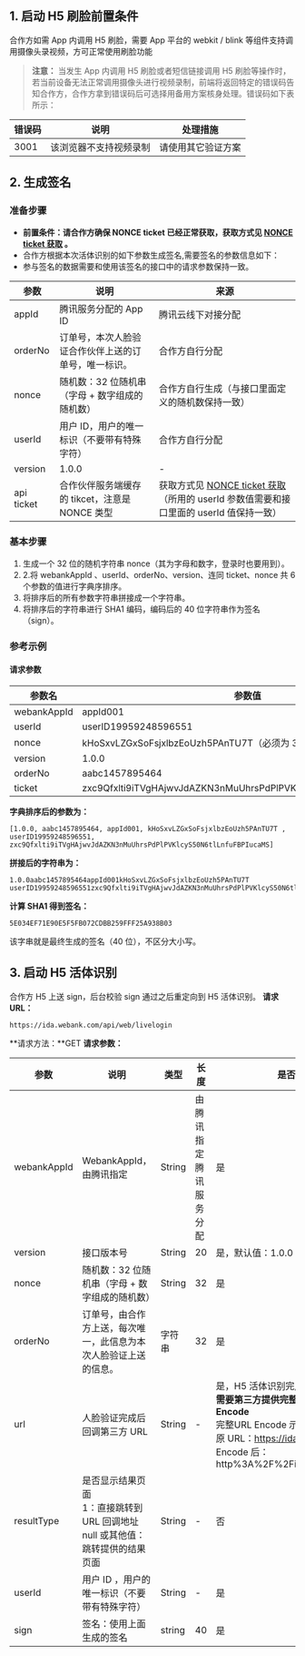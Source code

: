 ## 1. 启动 H5 刷脸前置条件
合作方如需 App 内调用 H5 刷脸，需要 App 平台的 webkit / blink 等组件支持调用摄像头录视频，方可正常使用刷脸功能
>**注意：**
>当发生 App 内调用 H5 刷脸或者短信链接调用 H5 刷脸等操作时，若当前设备无法正常调用摄像头进行视频录制，前端将返回特定的错误码告知合作方，合作方拿到错误码后可选择用备用方案核身处理。错误码如下表所示：

| 错误码  | 说明        | 处理措施      |
| ---- | ----------- | --------- |
| 3001 | 该浏览器不支持视频录制 | 请使用其它验证方案 |

## 2. 生成签名
### 准备步骤
- **前置条件：请合作方确保 NONCE ticket 已经正常获取，获取方式见 [NONCE ticket 获取](https://cloud.tencent.com/document/product/655/13816) 。**
- 合作方根据本次活体识别的如下参数生成签名,需要签名的参数信息如下：
- 参与签名的数据需要和使用该签名的接口中的请求参数保持一致。

| 参数 | 说明        | 来源                      |
| ------ | ---------- | ------------------------- |
| appId      | 腾讯服务分配的 App ID     | 腾讯云线下对接分配                                |
| orderNo    | 订单号，本次人脸验证合作伙伴上送的订单号，唯一标识。              | 合作方自行分配                                  |
| nonce      | 随机数：32 位随机串（字母 + 数字组成的随机数）                | 合作方自行生成（与接口里面定义的随机数保持一致）                              |
| userId     | 用户 ID，用户的唯一标识（不要带有特殊字符）                 | 合作方自行分配                                  |
| version    | 1.0.0                                   |                 -                         |
| api ticket | 合作伙伴服务端缓存的 tikcet，注意是 NONCE 类型 | 获取方式见 [NONCE ticket 获取](https://cloud.tencent.com/document/product/655/13816) （所用的 userId 参数值需要和接口里面的 userId 值保持一致）|

### 基本步骤
1. 生成一个 32 位的随机字符串 nonce（其为字母和数字，登录时也要用到）。
2. 2.将 webankAppId 、userId、orderNo、version、连同 ticket、nonce 共 6 个参数的值进行字典序排序。
3. 将排序后的所有参数字符串拼接成一个字符串。
4. 将排序后的字符串进行 SHA1 编码，编码后的 40 位字符串作为签名（sign）。

### 参考示例
#### 请求参数

| 参数名         | 参数值                                      |
| ----------- | ---------------------------------------- |
| webankAppId | appId001                                 |
| userId      | userID19959248596551                     |
| nonce        | kHoSxvLZGxSoFsjxlbzEoUzh5PAnTU7T（必须为 32 位）         |
| version      | 1.0.0                                    |
| orderNo      | aabc1457895464                           |
| ticket      | zxc9Qfxlti9iTVgHAjwvJdAZKN3nMuUhrsPdPlPVKlcyS50N6tlLnfuFBPIucaMS |

**字典排序后的参数为：**

```
[1.0.0, aabc1457895464, appId001, kHoSxvLZGxSoFsjxlbzEoUzh5PAnTU7T , userID19959248596551, zxc9Qfxlti9iTVgHAjwvJdAZKN3nMuUhrsPdPlPVKlcyS50N6tlLnfuFBPIucaMS]
```

**拼接后的字符串为：**

```
1.0.0aabc1457895464appId001kHoSxvLZGxSoFsjxlbzEoUzh5PAnTU7T userID19959248596551zxc9Qfxlti9iTVgHAjwvJdAZKN3nMuUhrsPdPlPVKlcyS50N6tlLnfuFBPIucaMS
```

**计算 SHA1 得到签名：**

```
5E034EF71E90E5F5FB072CDBB259FFF25A938B03
```
该字串就是最终生成的签名（40 位），不区分大小写。

## 3. 启动 H5 活体识别
合作方 H5 上送 sign，后台校验 sign 通过之后重定向到 H5 活体识别。
**请求 URL：**

```
https://ida.webank.com/api/web/livelogin
```

**请求方法：**GET 
**请求参数：**

| 参数  | 说明    | 类型 | 长度 | 是否必填     |
| ------ | -------- | ----- | ------ | -------------- |
| webankAppId | WebankAppId，由腾讯指定                        | String     | 由腾讯指定腾讯服务分配 | 是                                       |
| version     | 接口版本号                                    | String     | 20          | 是，默认值：1.0.0                             |
| nonce       | 随机数：32 位随机串（字母 + 数字组成的随机数）                 | String     | 32          | 是                                       |
| orderNo     | 订单号，由合作方上送，每次唯一，此信息为本次人脸验证上送的信息。         | 字符串        | 32          | 是                                       |
| url         | 人脸验证完成后回调第三方 URL                          | String     |       -      | 是，H5 活体识别完成后的回调 URL<br/>**需要第三方提供完整 URL 且做 URL Encode**<br/>完整URL Encode 示例：<br/>原 URL：https://idaop.webank.com<br/>Encode 后：http%3A%2F%2Fidaop.webank.com |
| resultType  | 是否显示结果页面<br/>1：直接跳转到 URL 回调地址<br/>null 或其他值：跳转提供的结果页面 | String     |       -      | 否                                      |
| userId      | 用户 ID ，用户的唯一标识（不要带有特殊字符）                  | String     |    -         | 是                                       |
| sign        | 签名：使用上面生成的签名                            | string     | 40          | 是                                       |
